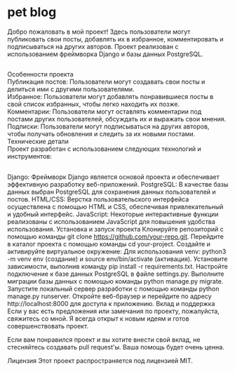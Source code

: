 # pet blog
Добро пожаловать в мой проект! Здесь пользователи могут публиковать свои посты, добавлять их в избранное, комментировать и подписываться на других авторов. Проект реализован с использованием фреймворка Django и базы данных PostgreSQL.

##
Особенности проекта<br>
Публикация постов: Пользователи могут создавать свои посты и делиться ими с другими пользователями.<br>
Избранное: Пользователи могут добавлять понравившиеся посты в свой список избранных, чтобы легко находить их позже.<br>
Комментарии: Пользователи могут оставлять комментарии под постами других пользователей, обсуждать их и выражать свои мнения.<br>
Подписки: Пользователи могут подписываться на других авторов, чтобы получать обновления и следить за их новыми постами.<br>
Технические детали<br>
Проект разработан с использованием следующих технологий и инструментов:<br>
##
Django: Фреймворк Django является основой проекта и обеспечивает эффективную разработку веб-приложений.
PostgreSQL: В качестве базы данных выбран PostgreSQL для сохранения данных пользователей и постов.
HTML/CSS: Верстка пользовательского интерфейса осуществлена с помощью HTML и CSS, обеспечивая привлекательный и удобный интерфейс.
JavaScript: Некоторые интерактивные функции реализованы с использованием JavaScript для повышения удобства использования.
Установка и запуск проекта
Клонируйте репозиторий с помощью команды git clone https://github.com/your-repo.git.
Перейдите в каталог проекта с помощью команды cd your-project.
Создайте и активируйте виртуальное окружение:
Для использования venv: python3 -m venv env (создание) и source env/bin/activate (активация).
Установите зависимости, выполнив команду pip install -r requirements.txt.
Настройте подключение к базе данных PostgreSQL в файле settings.py.
Выполните миграции базы данных с помощью команды python manage.py migrate.
Запустите локальный сервер разработки с помощью команды python manage.py runserver.
Откройте веб-браузер и перейдите по адресу http://localhost:8000 для доступа к приложению.
Вклад и поддержка
Если у вас есть предложения или замечания по проекту, пожалуйста, свяжитесь со мной. Я всегда открыт к новым идеям и готов совершенствовать проект.

Если вам понравился проект и вы хотите внести свой вклад, не стесняйтесь создавать pull request'ы. Ваша помощь будет очень ценна.

Лицензия
Этот проект распространяется под лицензией MIT.
